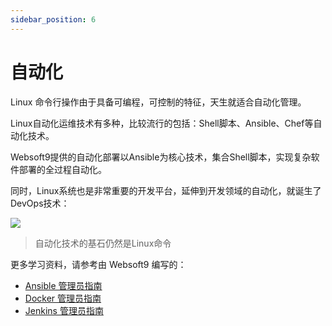 ```yaml
---
sidebar_position: 6
---
```


# 自动化

Linux 命令行操作由于具备可编程，可控制的特征，天生就适合自动化管理。

Linux自动化运维技术有多种，比较流行的包括：Shell脚本、Ansible、Chef等自动化技术。

Websoft9提供的自动化部署以Ansible为核心技术，集合Shell脚本，实现复杂软件部署的全过程自动化。

同时，Linux系统也是非常重要的开发平台，延伸到开发领域的自动化，就诞生了DevOps技术：

![](https://libs.websoft9.com/Websoft9/DocsPicture/zh/linux/devops-process.png)

> 自动化技术的基石仍然是Linux命令

更多学习资料，请参考由 Websoft9 编写的：

* [Ansible 管理员指南](https://support.websoft9.com/docs/ansible/zh/)
* [Docker 管理员指南](https://support.websoft9.com/docs/docker/zh/)
* [Jenkins 管理员指南](https://support.websoft9.com/docs/jenkins/zh/)